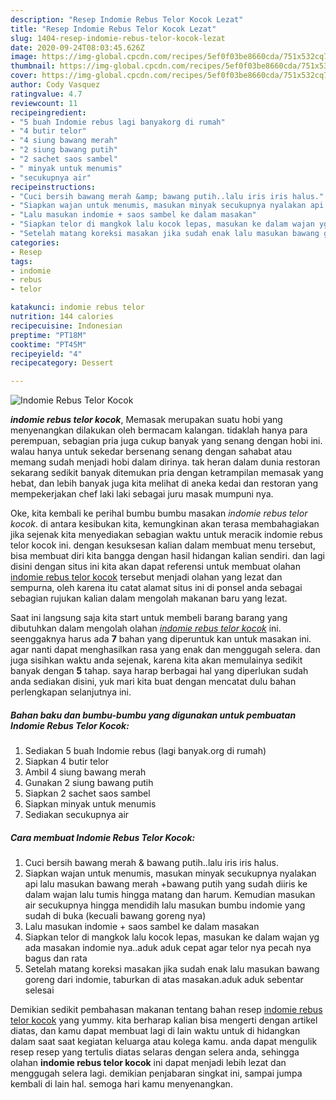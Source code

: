 ```yaml
---
description: "Resep Indomie Rebus Telor Kocok Lezat"
title: "Resep Indomie Rebus Telor Kocok Lezat"
slug: 1404-resep-indomie-rebus-telor-kocok-lezat
date: 2020-09-24T08:03:45.626Z
image: https://img-global.cpcdn.com/recipes/5ef0f03be8660cda/751x532cq70/indomie-rebus-telor-kocok-foto-resep-utama.jpg
thumbnail: https://img-global.cpcdn.com/recipes/5ef0f03be8660cda/751x532cq70/indomie-rebus-telor-kocok-foto-resep-utama.jpg
cover: https://img-global.cpcdn.com/recipes/5ef0f03be8660cda/751x532cq70/indomie-rebus-telor-kocok-foto-resep-utama.jpg
author: Cody Vasquez
ratingvalue: 4.7
reviewcount: 11
recipeingredient:
- "5 buah Indomie rebus lagi banyakorg di rumah"
- "4 butir telor"
- "4 siung bawang merah"
- "2 siung bawang putih"
- "2 sachet saos sambel"
- " minyak untuk menumis"
- "secukupnya air"
recipeinstructions:
- "Cuci bersih bawang merah &amp; bawang putih..lalu iris iris halus."
- "Siapkan wajan untuk menumis, masukan minyak secukupnya nyalakan api lalu masukan bawang merah +bawang putih yang sudah diiris ke dalam wajan lalu tumis hingga matang dan harum. Kemudian masukan air secukupnya hingga mendidih lalu masukan bumbu indomie yang sudah di buka (kecuali bawang goreng nya)"
- "Lalu masukan indomie + saos sambel ke dalam masakan"
- "Siapkan telor di mangkok lalu kocok lepas, masukan ke dalam wajan yg ada masakan indomie nya..aduk aduk cepat agar telor nya pecah nya bagus dan rata"
- "Setelah matang koreksi masakan jika sudah enak lalu masukan bawang goreng dari indomie, taburkan di atas masakan.aduk aduk sebentar selesai"
categories:
- Resep
tags:
- indomie
- rebus
- telor

katakunci: indomie rebus telor 
nutrition: 144 calories
recipecuisine: Indonesian
preptime: "PT18M"
cooktime: "PT45M"
recipeyield: "4"
recipecategory: Dessert

---
```



![Indomie Rebus Telor Kocok](https://img-global.cpcdn.com/recipes/5ef0f03be8660cda/751x532cq70/indomie-rebus-telor-kocok-foto-resep-utama.jpg)

<b><i>indomie rebus telor kocok</i></b>, Memasak merupakan suatu hobi yang menyenangkan dilakukan oleh bermacam kalangan. tidaklah hanya para perempuan, sebagian pria juga cukup banyak yang senang dengan hobi ini. walau hanya untuk sekedar bersenang senang dengan sahabat atau memang sudah menjadi hobi dalam dirinya. tak heran dalam dunia restoran sekarang sedikit banyak ditemukan pria dengan ketrampilan memasak yang hebat, dan lebih banyak juga kita melihat di aneka kedai dan restoran yang mempekerjakan chef laki laki sebagai juru masak mumpuni nya.

Oke, kita kembali ke perihal bumbu bumbu masakan <i>indomie rebus telor kocok</i>. di antara kesibukan kita, kemungkinan akan terasa membahagiakan jika sejenak kita menyediakan sebagian waktu untuk meracik indomie rebus telor kocok ini. dengan kesuksesan kalian dalam membuat menu tersebut, bisa membuat diri kita bangga dengan hasil hidangan kalian sendiri. dan lagi disini dengan situs ini kita akan dapat referensi untuk membuat olahan <u>indomie rebus telor kocok</u> tersebut menjadi olahan yang lezat dan sempurna, oleh karena itu catat alamat situs ini di ponsel anda sebagai sebagian rujukan kalian dalam mengolah makanan baru yang lezat.




Saat ini langsung saja kita start untuk membeli barang barang yang dibutuhkan dalam mengolah olahan <u><i>indomie rebus telor kocok</i></u> ini. seenggaknya harus ada <b>7</b> bahan yang diperuntuk kan untuk masakan ini. agar nanti dapat menghasilkan rasa yang enak dan menggugah selera. dan juga sisihkan waktu anda sejenak, karena kita akan memulainya sedikit banyak dengan <b>5</b> tahap. saya harap berbagai hal yang diperlukan sudah anda sediakan disini, yuk mari kita buat dengan mencatat dulu bahan perlengkapan selanjutnya ini.

<!--inarticleads1-->

##### Bahan baku dan bumbu-bumbu yang digunakan untuk pembuatan Indomie Rebus Telor Kocok:

1. Sediakan 5 buah Indomie rebus (lagi banyak.org di rumah)
1. Siapkan 4 butir telor
1. Ambil 4 siung bawang merah
1. Gunakan 2 siung bawang putih
1. Siapkan 2 sachet saos sambel
1. Siapkan  minyak untuk menumis
1. Sediakan secukupnya air




<!--inarticleads2-->

##### Cara membuat Indomie Rebus Telor Kocok:

1. Cuci bersih bawang merah &amp; bawang putih..lalu iris iris halus.
1. Siapkan wajan untuk menumis, masukan minyak secukupnya nyalakan api lalu masukan bawang merah +bawang putih yang sudah diiris ke dalam wajan lalu tumis hingga matang dan harum. Kemudian masukan air secukupnya hingga mendidih lalu masukan bumbu indomie yang sudah di buka (kecuali bawang goreng nya)
1. Lalu masukan indomie + saos sambel ke dalam masakan
1. Siapkan telor di mangkok lalu kocok lepas, masukan ke dalam wajan yg ada masakan indomie nya..aduk aduk cepat agar telor nya pecah nya bagus dan rata
1. Setelah matang koreksi masakan jika sudah enak lalu masukan bawang goreng dari indomie, taburkan di atas masakan.aduk aduk sebentar selesai




Demikian sedikit pembahasan makanan tentang bahan resep <u>indomie rebus telor kocok</u> yang yummy. kita berharap kalian bisa mengerti dengan artikel diatas, dan kamu dapat membuat lagi di lain waktu untuk di hidangkan dalam saat saat kegiatan keluarga atau kolega kamu. anda dapat mengulik resep resep yang tertulis diatas selaras dengan selera anda, sehingga olahan <b>indomie rebus telor kocok</b> ini dapat menjadi lebih lezat dan menggugah selera lagi. demikian penjabaran singkat ini, sampai jumpa kembali di lain hal. semoga hari kamu menyenangkan.
